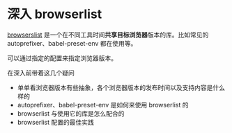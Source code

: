 # 深入 browserlist

[browserslist](https://github.com/browserslist/browserslist) 是一个在不同工具时间**共享目标浏览器**版本的库。比如常见的 autoprefixer、babel-preset-env 都在使用等。

可以通过指定的配置来指定浏览器版本。

在深入前带着这几个疑问

- 单单看浏览器版本有些抽象，各个浏览器版本的发布时间以及支持内容是什么样的
- autoprefixer、babel-preset-env 是如何来使用 browserlist 的
- browserlist 与使用它的库是怎么配合的
- browserlist 配置的最佳实践



